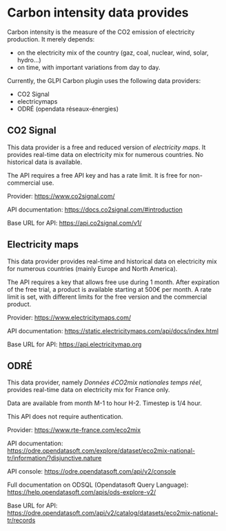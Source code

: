 # Carbon intensity data provides

Carbon intensity is the measure of the CO2 emission of electricity production. It merely depends:
- on the electricity mix of the country (gaz, coal, nuclear, wind, solar, hydro...)
- on time, with important variations from day to day.

Currently, the GLPI Carbon plugin uses the following data providers:
- CO2 Signal
- electricymaps
- ODRÉ (opendata réseaux-énergies)

## CO2 Signal

This data provider is a free and reduced version of _electricity maps_. It provides real-time data on electricity mix for numerous countries. No historical data is available.

The API requires a free API key and has a rate limit. It is free for non-commercial use.

Provider: https://www.co2signal.com/

API documentation: https://docs.co2signal.com/#introduction

Base URL for API: https://api.co2signal.com/v1/

## Electricity maps

This data provider provides real-time and historical data on electricity mix for numerous countries (mainly Europe and North America).

The API requires a key that allows free use during 1 month. After expiration of the free trial, a product is available starting at 500€ per month. A rate limit is set, with different limits for the free version and the commercial product.

Provider: https://www.electricitymaps.com/

API documentation: https://static.electricitymaps.com/api/docs/index.html

Base URL for API: https://api.electricitymap.org

## ODRÉ

This data provider, namely _Données éCO2mix nationales temps réel_, provides real-time data on electricity mix for France only.

Data are available from month M-1 to hour H-2. Timestep is 1/4 hour.

This API does not require authentication.

Provider: https://www.rte-france.com/eco2mix

API documentation: https://odre.opendatasoft.com/explore/dataset/eco2mix-national-tr/information/?disjunctive.nature

API console: https://odre.opendatasoft.com/api/v2/console

Full documentation on ODSQL (Opendatasoft Query Language): https://help.opendatasoft.com/apis/ods-explore-v2/

Base URL for API: https://odre.opendatasoft.com/api/v2/catalog/datasets/eco2mix-national-tr/records


